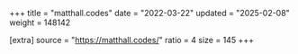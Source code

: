 +++
title = "matthall.codes"
date = "2022-03-22"
updated = "2025-02-08"
weight = 148142

[extra]
source = "https://matthall.codes/"
ratio = 4
size = 145
+++

